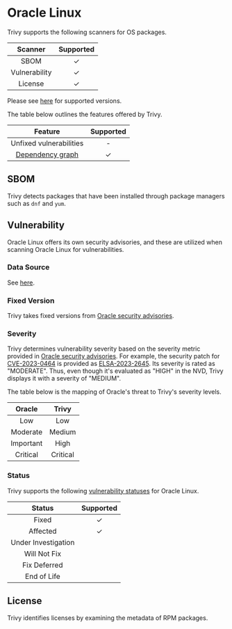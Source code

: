# Oracle Linux
Trivy supports the following scanners for OS packages.

|    Scanner    | Supported |
| :-----------: | :-------: |
|     SBOM      |     ✓     |
| Vulnerability |     ✓     |
|    License    |     ✓     |

Please see [here](index.md#supported-os) for supported versions.

The table below outlines the features offered by Trivy.

|                Feature                | Supported |
| :-----------------------------------: | :-------: |
|        Unfixed vulnerabilities        |     -     |
| [Dependency graph][dependency-graph] |     ✓     |

## SBOM
Trivy detects packages that have been installed through package managers such as `dnf` and `yum`.

## Vulnerability
Oracle Linux offers its own security advisories, and these are utilized when scanning Oracle Linux for vulnerabilities.

### Data Source
See [here](../../scanner/vulnerability.md#data-sources).

### Fixed Version
Trivy takes fixed versions from [Oracle security advisories][alerts].

### Severity
Trivy determines vulnerability severity based on the severity metric provided in [Oracle security advisories][alerts].
For example, the security patch for [CVE-2023-0464][CVE-2023-0464] is provided as [ELSA-2023-2645][ELSA-2023-2645].
Its severity is rated as "MODERATE".
Thus, even though it's evaluated as "HIGH" in the NVD, Trivy displays it with a severity of "MEDIUM".

The table below is the mapping of Oracle's threat to Trivy's severity levels.

|  Oracle   |  Trivy   |
| :-------: | :------: |
|    Low    |   Low    |
| Moderate  |  Medium  |
| Important |   High   |
| Critical  | Critical |

### Status
Trivy supports the following [vulnerability statuses] for Oracle Linux.

|       Status        | Supported |
| :-----------------: | :-------: |
|        Fixed        |     ✓     |
|      Affected       |     ✓     |
| Under Investigation |           |
|    Will Not Fix     |           |
|    Fix Deferred     |           |
|     End of Life     |           |

## License
Trivy identifies licenses by examining the metadata of RPM packages.

[dependency-graph]: ../../configuration/reporting.md#show-origins-of-vulnerable-dependencies

[oval]: https://linux.oracle.com/security/oval/
[alerts]: https://www.oracle.com/security-alerts/

[CVE-2023-0464]: https://linux.oracle.com/cve/CVE-2023-0464.html
[ELSA-2023-2645]: https://linux.oracle.com/errata/ELSA-2023-2645.html
[NVD]: https://nvd.nist.gov/vuln/detail/CVE-2023-0464

[vulnerability statuses]: ../../configuration/filtering.md#by-status